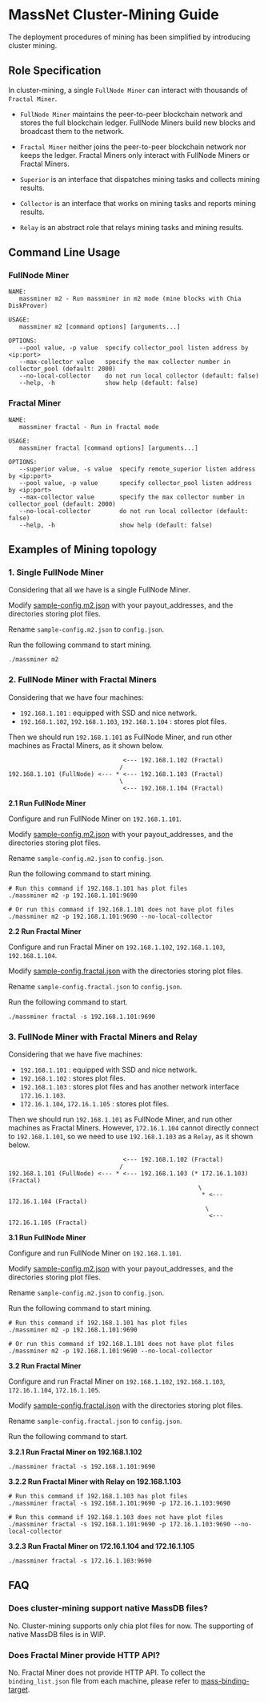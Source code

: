 # MassNet Cluster-Mining Guide

The deployment procedures of mining has been simplified by introducing cluster mining.

## Role Specification

In cluster-mining, a single `FullNode Miner` can interact with thousands of `Fractal Miner`.

- `FullNode Miner` maintains the peer-to-peer blockchain network and stores the full blockchain ledger. FullNode Miners build new blocks and broadcast them to the network.

- `Fractal Miner` neither joins the peer-to-peer blockchain network nor keeps the ledger. Fractal Miners only interact with FullNode Miners or Fractal Miners.

- `Superior` is an interface that dispatches mining tasks and collects mining results.

- `Collector` is an interface that works on mining tasks and reports mining results.

- `Relay` is an abstract role that relays mining tasks and mining results.

## Command Line Usage

### FullNode Miner

```
NAME:
   massminer m2 - Run massminer in m2 mode (mine blocks with Chia DiskProver)

USAGE:
   massminer m2 [command options] [arguments...]

OPTIONS:
   --pool value, -p value  specify collector_pool listen address by <ip:port>
   --max-collector value   specify the max collector number in collector_pool (default: 2000)
   --no-local-collector    do not run local collector (default: false)
   --help, -h              show help (default: false)
```

### Fractal Miner

```
NAME:
   massminer fractal - Run in fractal mode

USAGE:
   massminer fractal [command options] [arguments...]

OPTIONS:
   --superior value, -s value  specify remote_superior listen address by <ip:port>
   --pool value, -p value      specify collector_pool listen address by <ip:port>
   --max-collector value       specify the max collector number in collector_pool (default: 2000)
   --no-local-collector        do not run local collector (default: false)
   --help, -h                  show help (default: false)
```

## Examples of Mining topology

### 1. Single FullNode Miner

Considering that all we have is a single FullNode Miner.

Modify [sample-config.m2.json](../conf/sample-config.m2.json) with your payout_addresses, and the directories storing plot files.

Rename `sample-config.m2.json` to `config.json`.

Run the following command to start mining.

```shell
./massminer m2
```

### 2. FullNode Miner with Fractal Miners

Considering that we have four machines:

- `192.168.1.101` : equipped with SSD and nice network.
- `192.168.1.102`, `192.168.1.103`, `192.168.1.104` : stores plot files.

Then we should run `192.168.1.101` as FullNode Miner, and run other machines as Fractal Miners, as it shown below.

```
                                <--- 192.168.1.102 (Fractal)
                               /
192.168.1.101 (FullNode) <--- * <--- 192.168.1.103 (Fractal)
                               \
                                <--- 192.168.1.104 (Fractal)
```

**2.1 Run FullNode Miner**

Configure and run FullNode Miner on `192.168.1.101`.

Modify [sample-config.m2.json](../conf/sample-config.m2.json) with your payout_addresses, and the directories storing plot files.

Rename `sample-config.m2.json` to `config.json`.

Run the following command to start mining.

```shell
# Run this command if 192.168.1.101 has plot files
./massminer m2 -p 192.168.1.101:9690

# Or run this command if 192.168.1.101 does not have plot files
./massminer m2 -p 192.168.1.101:9690 --no-local-collector
```

**2.2 Run Fractal Miner**

Configure and run Fractal Miner on `192.168.1.102`, `192.168.1.103`, `192.168.1.104`.

Modify [sample-config.fractal.json](../conf/sample-config.fractal.json) with the directories storing plot files.

Rename `sample-config.fractal.json` to `config.json`.

Run the following command to start.

```shell
./massminer fractal -s 192.168.1.101:9690
```

### 3. FullNode Miner with Fractal Miners and Relay

Considering that we have five machines:

- `192.168.1.101` : equipped with SSD and nice network.
- `192.168.1.102` : stores plot files.
- `192.168.1.103` : stores plot files and has another network interface `172.16.1.103`.
- `172.16.1.104`, `172.16.1.105` : stores plot files.

Then we should run `192.168.1.101` as FullNode Miner, and run other machines as Fractal Miners. However, `172.16.1.104` cannot directly connect to `192.168.1.101`, so we need to use `192.168.1.103` as a `Relay`, as it shown below.

```
                                <--- 192.168.1.102 (Fractal)
                               /
192.168.1.101 (FullNode) <--- * <--- 192.168.1.103 (* 172.16.1.103) (Fractal)
                                                     \
                                                      * <--- 172.16.1.104 (Fractal)
                                                       \
                                                        <--- 172.16.1.105 (Fractal)
```

**3.1 Run FullNode Miner**

Configure and run FullNode Miner on `192.168.1.101`.

Modify [sample-config.m2.json](../conf/sample-config.m2.json) with your payout_addresses, and the directories storing plot files.

Rename `sample-config.m2.json` to `config.json`.

Run the following command to start mining.

```shell
# Run this command if 192.168.1.101 has plot files
./massminer m2 -p 192.168.1.101:9690

# Or run this command if 192.168.1.101 does not have plot files
./massminer m2 -p 192.168.1.101:9690 --no-local-collector
```

**3.2 Run Fractal Miner**

Configure and run Fractal Miner on `192.168.1.102`, `192.168.1.103`, `172.16.1.104`, `172.16.1.105`.

Modify [sample-config.fractal.json](../conf/sample-config.fractal.json) with the directories storing plot files.

Rename `sample-config.fractal.json` to `config.json`.

Run the following command to start.

**3.2.1 Run Fractal Miner on 192.168.1.102**

```shell
./massminer fractal -s 192.168.1.101:9690
```

**3.2.2 Run Fractal Miner with Relay on 192.168.1.103**

```shell
# Run this command if 192.168.1.103 has plot files
./massminer fractal -s 192.168.1.101:9690 -p 172.16.1.103:9690

# Run this command if 192.168.1.103 does not have plot files
./massminer fractal -s 192.168.1.101:9690 -p 172.16.1.103:9690 --no-local-collector
```

**3.2.3 Run Fractal Miner on 172.16.1.104 and 172.16.1.105**

```shell
./massminer fractal -s 172.16.1.103:9690
```

## FAQ

### Does cluster-mining support native MassDB files?

No. Cluster-mining supports only chia plot files for now. The supporting of native MassDB files is in WIP.

### Does Fractal Miner provide HTTP API?

No. Fractal Miner does not provide HTTP API. To collect the `binding_list.json` file from each machine, please refer to [mass-binding-target](https://github.com/massnetorg/mass-binding-target).
